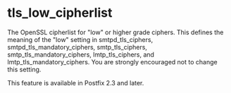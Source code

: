 # tls_low_cipherlist 

 The OpenSSL cipherlist for "low" or higher grade ciphers. This defines
the meaning of the "low" setting in smtpd_tls_ciphers,
smtpd_tls_mandatory_ciphers, smtp_tls_ciphers, smtp_tls_mandatory_ciphers,
lmtp_tls_ciphers, and lmtp_tls_mandatory_ciphers. You are strongly
encouraged not to change this setting.  

 This feature is available in Postfix 2.3 and later. 


